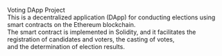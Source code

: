Voting DApp Project
<br>
This is a decentralized application (DApp) for conducting elections using smart contracts on the Ethereum blockchain.
<br>
The smart contract is implemented in Solidity, and it facilitates the registration of candidates and voters, the casting of votes,
<br>
and the determination of election results.
